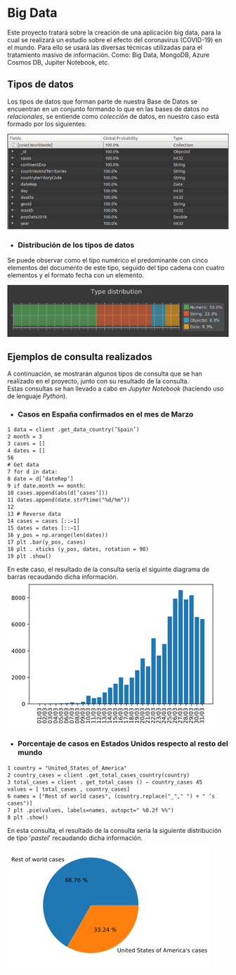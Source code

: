 # Big Data
Este proyecto tratará sobre la creación de una aplicación big data, para la cual se realizará un estudio sobre el efecto del coronavirus (COVID-19)
en el mundo. Para ello se usará las diversas técnicas utilizadas para el tratamiento masivo de información. Como: Big Data, MongoDB, Azure Cosmos DB, Jupiter Notebook, etc.

## Tipos de datos
Los tipos de datos que forman parte de nuestra Base de Datos se encuentran en un conjunto formando lo que en las bases de datos *no relacionales*, se entiende como *colección* de datos, en nuestro caso está formado por los siguientes:  

![coleccion](Documentacion/Figures/datos.png)

* ### Distribución de los tipos de datos
Se puede observar como  el tipo numérico el predominante con cinco elementos del documento de este tipo, seguido del tipo cadena con cuatro elementos y el formato fecha con un elemento.  

![distribucion](Documentacion/Figures/distribucion_datos.png)

## Ejemplos de consulta realizados
A continuación, se mostrarán algunos tipos de consulta que se han realizado en el proyecto, junto con su resultado de la consulta.   
Estas consultas se han llevado a cabo en *Jupyter Notebook* (haciendo uso de lenguaje *Python*).

* ### Casos en España confirmados en el mes de Marzo
```
1 data = client .get_data_country(’Spain’)
2 month = 3
3 cases = []
4 dates = []
56
# Get data
7 for d in data:
8 date = d[’dateRep’]
9 if date.month == month:
10 cases.append(abs(d[’cases’]))
11 dates.append(date.strftime("%d/%m"))
12
13 # Reverse data
14 cases = cases [::−1]
15 dates = dates [::−1]
16 y_pos = np.arange(len(dates))
17 plt .bar(y_pos, cases)
18 plt . xticks (y_pos, dates, rotation = 90)
19 plt .show()
```
En este caso, el resultado de la consulta sería el siguinte  diagrama de barras recaudando dicha información.
![datos_marzo](Documentacion/Figures/spain.png)

* ### Porcentaje de casos en Estados Unidos respecto al resto del mundo
````
1 country = "United_States_of_America"
2 country_cases = client .get_total_cases_country(country)
3 total_cases = client . get_total_cases () − country_cases 45
values = [ total_cases , country_cases]
6 names = ["Rest of world cases", (country.replace("_"," ") + " ’s cases")]
7 plt .pie(values, labels=names, autopct=" %0.2f %%")
8 plt .show()
````
En esta consulta, el resultado de la consulta sería la siguiente distribución de tipo '*pastel*' recaudando dicha información.
![datos_eeuu](Documentacion/Figures/eeuu-plait.png)





